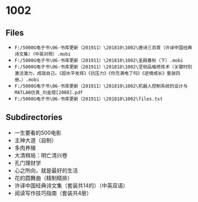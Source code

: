 # 1002

## Files

- `F:/5000G电子书\06-书库更新（201911）\201810\1002\唐诗三百首（许译中国经典诗文集）（中英对照）.mobi`
- `F:/5000G电子书\06-书库更新（201911）\201810\1002\圣殿春秋（下）.mobi`
- `F:/5000G电子书\06-书库更新（201911）\201810\1002\坚韧品格修炼术（关键时刻激活潜力，成就自己。《超水平发挥》《抗压力》《你充满电了吗》《逆境成长》套装四册。）.mobi`
- `F:/5000G电子书\06-书库更新（201911）\201810\1002\机器人控制系统的设计与MATLAB仿真_刘金琨[2008].pdf`
- `F:/5000G电子书\06-书库更新（201911）\201810\1002\files.txt`

## Subdirectories

- 一生要看的500电影
- 主神大道（自制）
- 多肉养殖
- 大清棋局：明亡清兴卷
- 孔门理财学
- 心之所向，就是最好的生活
- 花的圆舞曲（精制精排）
- 许译中国经典诗文集（套装共14的）（中英双语）
- 阅读写作技巧指南（套装共4册）

